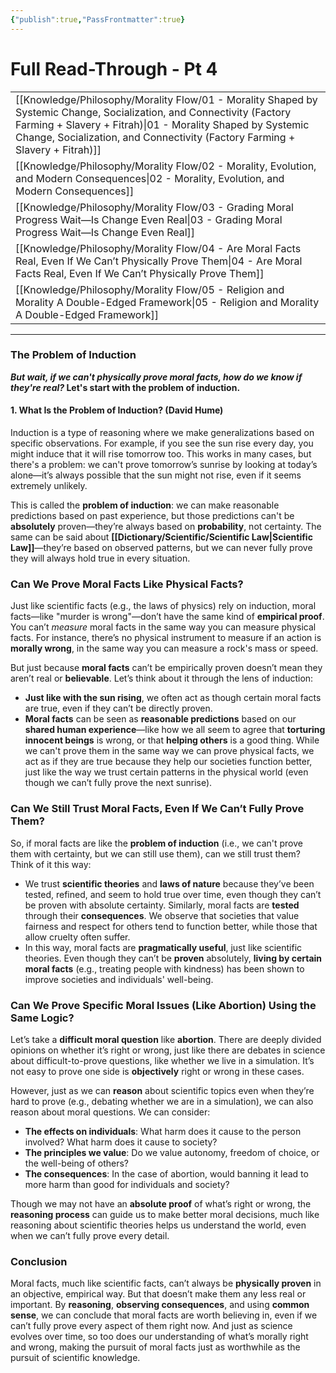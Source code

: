 ```yaml
---
{"publish":true,"PassFrontmatter":true}
---
```


# Full Read-Through - Pt 4
|                                                                                                                                                                                                                                                                        |
| ---------------------------------------------------------------------------------------------------------------------------------------------------------------------------------------------------------------------------------------------------------------------- |
| [[Knowledge/Philosophy/Morality Flow/01 - Morality Shaped by Systemic Change, Socialization, and Connectivity (Factory Farming + Slavery + Fitrah)\|01 - Morality Shaped by Systemic Change, Socialization, and Connectivity (Factory Farming + Slavery + Fitrah)]] |
| [[Knowledge/Philosophy/Morality Flow/02 - Morality, Evolution, and Modern Consequences\|02 - Morality, Evolution, and Modern Consequences]]                                                                                                                         |
| [[Knowledge/Philosophy/Morality Flow/03 - Grading Moral Progress Wait—Is Change Even Real\|03 - Grading Moral Progress Wait—Is Change Even Real]]                                                                                                                   |
| [[Knowledge/Philosophy/Morality Flow/04 - Are Moral Facts Real, Even If We Can’t Physically Prove Them\|04 - Are Moral Facts Real, Even If We Can’t Physically Prove Them]]                                                                                         |
| [[Knowledge/Philosophy/Morality Flow/05 - Religion and Morality A Double-Edged Framework\|05 - Religion and Morality A Double-Edged Framework]]                                                                                                                     |

---
### The Problem of Induction

***But wait, if we can't physically prove moral facts, how do we know if they're real?* Let's start with the problem of induction.**

#### 1. What Is the Problem of Induction? (David Hume)

Induction is a type of reasoning where we make generalizations based on specific observations. For example, if you see the sun rise every day, you might induce that it will rise tomorrow too. This works in many cases, but there's a problem: we can't prove tomorrow’s sunrise by looking at today’s alone—it’s always possible that the sun might not rise, even if it seems extremely unlikely.

This is called the **problem of induction**: we can make reasonable predictions based on past experience, but those predictions can't be **absolutely** proven—they’re always based on **probability**, not certainty. The same can be said about **[[Dictionary/Scientific/Scientific Law\|Scientific Law]]**—they’re based on observed patterns, but we can never fully prove they will always hold true in every situation.

### Can We Prove Moral Facts Like Physical Facts?

Just like scientific facts (e.g., the laws of physics) rely on induction, moral facts—like "murder is wrong"—don’t have the same kind of **empirical proof**. You can’t _measure_ moral facts in the same way you can measure physical facts. For instance, there’s no physical instrument to measure if an action is **morally wrong**, in the same way you can measure a rock's mass or speed.

But just because **moral facts** can’t be empirically proven doesn’t mean they aren’t real or **believable**. Let’s think about it through the lens of induction:

* **Just like with the sun rising**, we often act as though certain moral facts are true, even if they can’t be directly proven.
* **Moral facts** can be seen as **reasonable predictions** based on our **shared human experience**—like how we all seem to agree that **torturing innocent beings** is wrong, or that **helping others** is a good thing. While we can't prove them in the same way we can prove physical facts, we act as if they are true because they help our societies function better, just like the way we trust certain patterns in the physical world (even though we can’t fully prove the next sunrise).

### Can We Still Trust Moral Facts, Even If We Can’t Fully Prove Them?

So, if moral facts are like the **problem of induction** (i.e., we can't prove them with certainty, but we can still use them), can we still trust them? Think of it this way:

* We trust **scientific theories** and **laws of nature** because they’ve been tested, refined, and seem to hold true over time, even though they can’t be proven with absolute certainty. Similarly, moral facts are **tested** through their **consequences**. We observe that societies that value fairness and respect for others tend to function better, while those that allow cruelty often suffer.
* In this way, moral facts are **pragmatically useful**, just like scientific theories. Even though they can’t be **proven** absolutely, **living by certain moral facts** (e.g., treating people with kindness) has been shown to improve societies and individuals' well-being.

### Can We Prove Specific Moral Issues (Like Abortion) Using the Same Logic?

Let’s take a **difficult moral question** like **abortion**. There are deeply divided opinions on whether it’s right or wrong, just like there are debates in science about difficult-to-prove questions, like whether we live in a simulation. It’s not easy to prove one side is **objectively** right or wrong in these cases.

However, just as we can **reason** about scientific topics even when they’re hard to prove (e.g., debating whether we are in a simulation), we can also reason about moral questions. We can consider:

* **The effects on individuals**: What harm does it cause to the person involved? What harm does it cause to society?
* **The principles we value**: Do we value autonomy, freedom of choice, or the well-being of others?
* **The consequences**: In the case of abortion, would banning it lead to more harm than good for individuals and society?

Though we may not have an **absolute proof** of what’s right or wrong, the **reasoning process** can guide us to make better moral decisions, much like reasoning about scientific theories helps us understand the world, even when we can’t fully prove every detail.

### Conclusion

Moral facts, much like scientific facts, can’t always be **physically proven** in an objective, empirical way. But that doesn’t make them any less real or important. By **reasoning**, **observing consequences**, and using **common sense**, we can conclude that moral facts are worth believing in, even if we can’t fully prove every aspect of them right now. And just as science evolves over time, so too does our understanding of what’s morally right and wrong, making the pursuit of moral facts just as worthwhile as the pursuit of scientific knowledge.